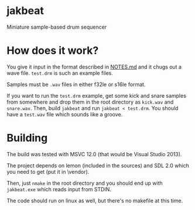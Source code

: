 jakbeat
=======

Miniature sample-based drum sequencer

How does it work?
=================

You give it input in the format described in [NOTES.md](NOTES.md) and it chugs out a wave file. `test.drm` is such an example files.

Samples must be `.wav` files in either f32le or s16le format.

If you want to run the `test.drm` example, get some kick and snare samples from somewhere and drop them in the root directory as `kick.wav` and `snare.wav`. Then, build `jakbeat` and run `jakbeat < test.drm`. You should have a `test.wav` file which sounds like a groove.

Building
========

The build was tested with MSVC 12.0 (that would be Visual Studio 2013).

The project depends on lemon (included in the sources) and SDL 2.0 which you need to get (put it in \vendor).

Then, just `nmake` in the root directory and you should end up with `jakbeat.exe` which reads input from STDIN.

The code should run on linux as well, but there's no makefile at this time.
